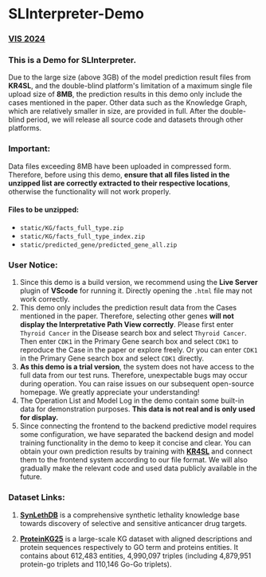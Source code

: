 # SLInterpreter-Demo

### [VIS 2024](https://ieeexplore.ieee.org/document/10693324)

### This is a Demo for SLInterpreter.

Due to the large size (above 3GB) of the model prediction result files from **KR4SL**, and the double-blind platform's limitation of a maximum single file upload size of **8MB**, the prediction results in this demo only include the cases mentioned in the paper. Other data such as the Knowledge Graph, which are relatively smaller in size, are provided in full. After the double-blind period, we will release all source code and datasets through other platforms.

### Important:

Data files exceeding 8MB have been uploaded in compressed form. Therefore, before using this demo, **ensure that all files listed in the unzipped list are correctly extracted to their respective locations**, otherwise the functionality will not work properly.

#### Files to be unzipped:

- `static/KG/facts_full_type.zip`
- `static/KG/facts_full_type_index.zip`
- `static/predicted_gene/predicted_gene_all.zip`

### User Notice:

1. Since this demo is a build version, we recommend using the **Live Server** plugin of **VScode** for running it. Directly opening the `.html` file may not work correctly.
2. This demo only includes the prediction result data from the Cases mentioned in the paper. Therefore, selecting other genes **will not display the Interpretative Path View correctly**. Please first enter `Thyroid Cancer` in the Disease search box and select `Thyroid Cancer`. Then enter `CDK1` in the Primary Gene search box and select `CDK1` to reproduce the Case in the paper or explore freely. Or you can enter `CDK1` in the Primary Gene search box and select `CDK1` directly.
3. **As this demo is a trial version**, the system does not have access to the full data from our test runs. Therefore, unexpectable bugs may occur during operation. You can raise issues on our subsequent open-source homepage. We greatly appreciate your understanding!
4. The Operation List and Model Log in the demo contain some built-in data for demonstration purposes. **This data is not real and is only used for display.** 
5. Since connecting the frontend to the backend predictive model requires some configuration, we have separated the backend design and model training functionality in the demo to keep it concise and clear. You can obtain your own prediction results by training with **[KR4SL](https://github.com/JieZheng-ShanghaiTech/KR4SL)** and connect them to the frontend system according to our file format. We will also gradually make the relevant code and used data publicly available in the future.


### Dataset Links:
1. [**SynLethDB**](https://synlethdb.sist.shanghaitech.edu.cn/v2/#/) is a comprehensive synthetic lethality knowledge base towards discovery of selective and sensitive anticancer drug targets.

2. [**ProteinKG25**](https://www.zjukg.org/project/ProteinKG25/) is a large-scale KG dataset with aligned descriptions and protein sequences respectively to GO term and proteins entities. It contains about 612,483 entities, 4,990,097 triples (including 4,879,951 protein-go triplets and 110,146 Go-Go triplets). 

